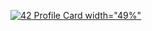[![42 Profile Card width="49%"](https://1337-readme.vercel.app/api/profile?cursus=42&dark=true&login=mochegri)](https://github.com/mohouyizme/1337-readme)
